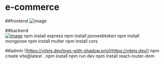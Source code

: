 # e-commerce

##frontend
![image](https://github.com/user-attachments/assets/cd4b4157-9b25-440f-a0b6-fc16c46f80a3)

##backend   
[![image](https://webimages.mongodb.com/_com_assets/cms/kuyjf3vea2hg34taa-horizontal_default_slate_blue.svg?auto=format%252Ccompress0)](https://www.mongodb.com/)
    npm install express
    npm install jsonwebtoken
    npm install mongoose
    npm install multer
    npm install cors
                      
##admin
![https://vitejs.dev/logo-with-shadow.png](https://vitejs.dev/)
    npm create vite@latest .
    npm install
    npm run dev
    npm install react-router-dom
